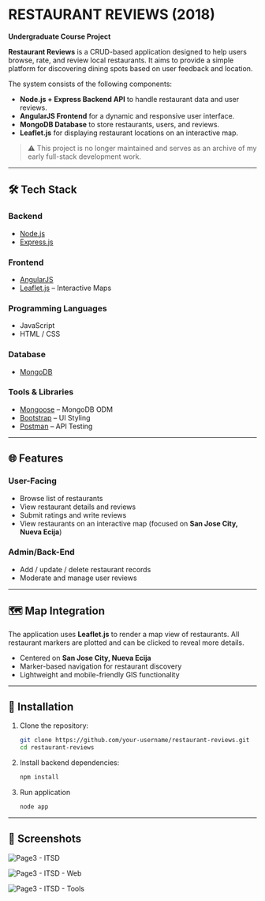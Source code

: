 # RESTAURANT REVIEWS (2018)

**Undergraduate Course Project**

**Restaurant Reviews** is a CRUD-based application designed to help users browse, rate, and review local restaurants. It aims to provide a simple platform for discovering dining spots based on user feedback and location.

The system consists of the following components:

- **Node.js + Express Backend API** to handle restaurant data and user reviews.
- **AngularJS Frontend** for a dynamic and responsive user interface.
- **MongoDB Database** to store restaurants, users, and reviews.
- **Leaflet.js** for displaying restaurant locations on an interactive map.

> ⚠️ This project is no longer maintained and serves as an archive of my early full-stack development work.

---

## 🛠️ Tech Stack

### Backend
- [Node.js](https://nodejs.org/)
- [Express.js](https://expressjs.com/)

### Frontend
- [AngularJS](https://angularjs.org/)
- [Leaflet.js](https://leafletjs.com/) – Interactive Maps

### Programming Languages
- JavaScript
- HTML / CSS

### Database
- [MongoDB](https://www.mongodb.com/)

### Tools & Libraries
- [Mongoose](https://mongoosejs.com/) – MongoDB ODM
- [Bootstrap](https://getbootstrap.com/) – UI Styling
- [Postman](https://www.postman.com/) – API Testing

---

## 🌐 Features

### User-Facing
- Browse list of restaurants
- View restaurant details and reviews
- Submit ratings and write reviews
- View restaurants on an interactive map (focused on **San Jose City, Nueva Ecija**)

### Admin/Back-End
- Add / update / delete restaurant records
- Moderate and manage user reviews

---

## 🗺️ Map Integration

The application uses **Leaflet.js** to render a map view of restaurants. All restaurant markers are plotted and can be clicked to reveal more details.

- Centered on **San Jose City, Nueva Ecija**
- Marker-based navigation for restaurant discovery
- Lightweight and mobile-friendly GIS functionality

---

## 🚀 Installation

1. Clone the repository:
    ```bash
    git clone https://github.com/your-username/restaurant-reviews.git
    cd restaurant-reviews
2. Install backend dependencies:
    ```bash
    npm install
4. Run application
   ```bash
   node app

---

## 📸 Screenshots
![Page3 - ITSD](https://github.com/user-attachments/assets/36638965-bfd6-4bba-a58c-11b64bd0e07b)

![Page3 - ITSD - Web](https://github.com/user-attachments/assets/02657ba5-5a18-47fe-88aa-aca146d11d33)

![Page3 - ITSD - Tools](https://github.com/user-attachments/assets/b07a77eb-46e4-4c38-91d7-ffd2b1073b1a)
